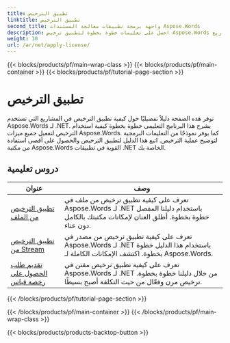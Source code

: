 ```yaml
---
title: تطبيق الترخيص
linktitle: تطبيق الترخيص
second_title: واجهة برمجة تطبيقات معالجة المستندات Aspose.Words
description: احصل على تعليمات خطوة بخطوة لتطبيق ترخيص Aspose.Words في مشاريع .NET الخاصة بك. اتبع الخطوات لتمكين الوظائف الكاملة لمكتبة Aspose.Words.
weight: 10
url: /ar/net/apply-license/
---
```


{{< blocks/products/pf/main-wrap-class >}}
{{< blocks/products/pf/main-container >}}
{{< blocks/products/pf/tutorial-page-section >}}

# تطبيق الترخيص


توفر هذه الصفحة دليلاً تفصيليًا حول كيفية تطبيق الترخيص في المشاريع التي تستخدم Aspose.Words لـ .NET. يشرح هذا البرنامج التعليمي خطوة بخطوة كيفية استخدام الترخيص لتفعيل جميع ميزات Aspose.Words. كما يوفر نموذجًا من التعليمات البرمجية لتوضيح عملية الترخيص. اتبع هذا الدليل لتطبيق الترخيص والحصول على أقصى استفادة من مكتبة Aspose.Words القوية في تطبيقات .NET الخاصة بك.

 ## دروس تعليمية
| عنوان | وصف |
| --- | --- |
| [تطبيق الترخيص من الملف](./apply-license-from-file/) | تعرف على كيفية تطبيق ترخيص من ملف في Aspose.Words لـ .NET باستخدام دليلنا المفصل خطوة بخطوة. أطلق العنان لإمكانات مكتبتك بالكامل دون عناء. |
| [تطبيق الترخيص من Stream](./apply-license-from-stream/) | تعرف على كيفية تطبيق ترخيص من مصدر في Aspose.Words لـ .NET باستخدام هذا الدليل خطوة بخطوة. اكتشف الإمكانات الكاملة لـ Aspose.Words. |
| [تقديم طلب الحصول على رخصة قياس](./apply-metered-license/) | تعرف على كيفية تطبيق ترخيص مقنن في Aspose.Words لـ .NET من خلال دليلنا خطوة بخطوة. ترخيص مرن وفعّال من حيث التكلفة أصبح بسيطًا. |
{{< /blocks/products/pf/tutorial-page-section >}}

{{< /blocks/products/pf/main-container >}}
{{< /blocks/products/pf/main-wrap-class >}}

{{< blocks/products/products-backtop-button >}}

